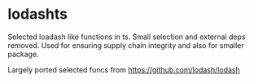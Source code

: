 # lodashts
Selected loadash like functions in ts. 
Small selection and external deps removed.
Used for ensuring supply chain integrity and also for smaller package.

Largely ported selected funcs from  https://github.com/lodash/lodash
